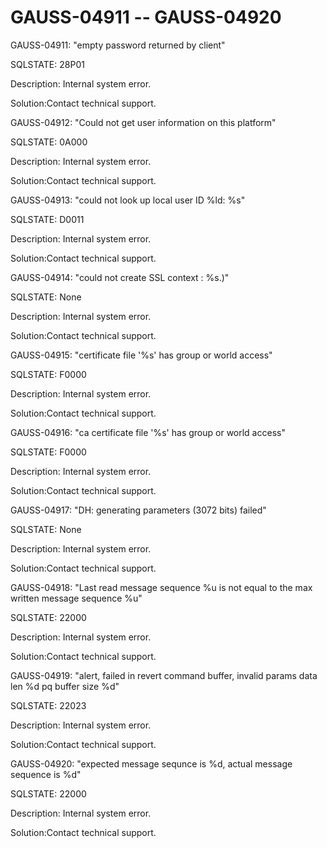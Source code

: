 # GAUSS-04911 -- GAUSS-04920<a name="EN-US_TOPIC_0302073397"></a>

GAUSS-04911: "empty password returned by client"

SQLSTATE: 28P01

Description: Internal system error.

Solution:Contact technical support.

GAUSS-04912: "Could not get user information on this platform"

SQLSTATE: 0A000

Description: Internal system error.

Solution:Contact technical support.

GAUSS-04913: "could not look up local user ID %ld: %s"

SQLSTATE: D0011

Description: Internal system error.

Solution:Contact technical support.

GAUSS-04914: "could not create SSL context : %s.\)"

SQLSTATE: None

Description: Internal system error.

Solution:Contact technical support.

GAUSS-04915: "certificate file '%s' has group or world access"

SQLSTATE: F0000

Description: Internal system error.

Solution:Contact technical support.

GAUSS-04916: "ca certificate file '%s' has group or world access"

SQLSTATE: F0000

Description: Internal system error.

Solution:Contact technical support.

GAUSS-04917: "DH: generating parameters \(3072 bits\) failed"

SQLSTATE: None

Description: Internal system error.

Solution:Contact technical support.

GAUSS-04918: "Last read message sequence %u is not equal to the max written message sequence %u"

SQLSTATE: 22000

Description: Internal system error.

Solution:Contact technical support.

GAUSS-04919: "alert, failed in revert command buffer, invalid params data len %d pq buffer size %d"

SQLSTATE: 22023

Description: Internal system error.

Solution:Contact technical support.

GAUSS-04920: "expected message sequnce is %d, actual message sequence is %d"

SQLSTATE: 22000

Description: Internal system error.

Solution:Contact technical support.

